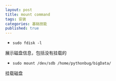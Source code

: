 ```yaml
---
layout: post
title: mount command
tags: 安装
categories: 基础技能
published: true
---
```



- `sudo fdisk -l`

展示磁盘信息，包括没有挂载的

- `sudo mount /dev/sdb /home/pythonbug/bigData/`

挂载磁盘

